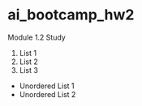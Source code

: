 # ai_bootcamp_hw2
Module 1.2 Study


1. List 1
2. List 2
3. List 3

* Unordered List 1
* Unordered List 2